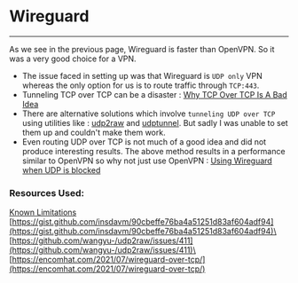 # Wireguard

***

As we see in the previous page, Wireguard is faster than OpenVPN. So it was a very good choice for a VPN.

* The issue faced in setting up was that Wireguard is `UDP only` VPN whereas the only option for us is to route traffic through `TCP:443`.
* Tunneling TCP over TCP can be a disaster : [Why TCP Over TCP Is A Bad Idea](http://sites.inka.de/bigred/devel/tcp-tcp.html)
* There are alternative solutions which involve `tunneling UDP over TCP` using utilities like : [udp2raw](https://github.com/wangyu-/udp2raw) and [udptunnel](http://www1.cs.columbia.edu/\~lennox/udptunnel/). But sadly I was unable to set them up and couldn't make them work.
* Even routing UDP over TCP is not much of a good idea and did not produce interesting results. The above method results in a performance similar to OpenVPN so why not just use OpenVPN : [Using Wireguard when UDP is blocked](https://blog.rraghur.in/2018/11/24/using-wireguard-when-udp-is-blocked/)

### Resources Used:

[Known Limitations](https://www.wireguard.com/known-limitations/)\
[https://gist.github.com/insdavm/90cbeffe76ba4a51251d83af604adf94](https://gist.github.com/insdavm/90cbeffe76ba4a51251d83af604adf94)\
[https://github.com/wangyu-/udp2raw/issues/411](https://github.com/wangyu-/udp2raw/issues/411)\
[https://encomhat.com/2021/07/wireguard-over-tcp/](https://encomhat.com/2021/07/wireguard-over-tcp/)

